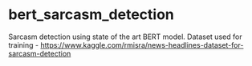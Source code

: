 # bert_sarcasm_detection

Sarcasm detection using state of the art BERT model. 
Dataset used for training - https://www.kaggle.com/rmisra/news-headlines-dataset-for-sarcasm-detection
